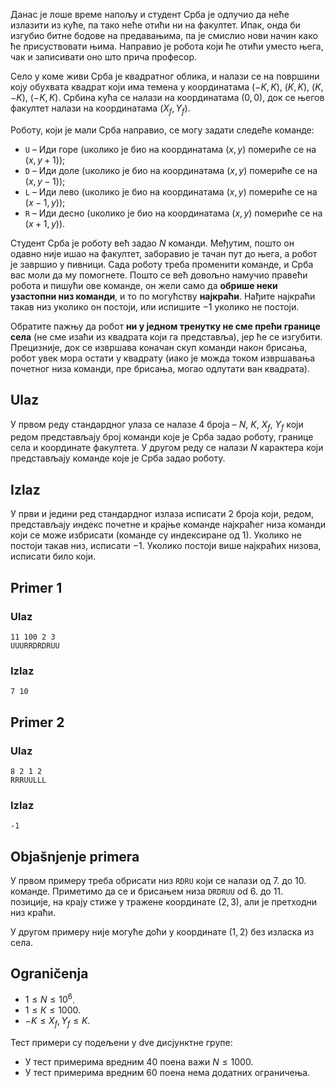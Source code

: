 Данас је лоше време напољу и студент Срба је одлучио да неће излазити из куће, па тако неће отићи ни на факултет. Ипак, онда би изгубио битне бодове на предавањима, па је смислио нови начин како ће присуствовати њима. Направио је робота који ће отићи уместо њега, чак и записивати оно што прича професор.

Село у коме живи Срба је квадратног облика, и налази се на површини коју обухвата квадрат који има темена у координатама $(-K, K)$, $(K, K)$, $(K, -K)$, $(-K, K)$. Србина кућа се налази на координатама $(0,0)$, док се његов факултет налази на координатама $(X_f, Y_f)$.

Роботу, који је мали Срба направио, се могу задати следеће команде:

* `U` – Иди горе (uколико је био на координатама $(x, y)$ помериће се на $(x,  y+1)$);
* `D` – Иди доле (uколико је био на координатама $(x, y)$ помериће се на $(x,  y-1)$);
* `L` – Иди лево (uколико је био на координатама $(x, y)$ помериће се на $(x-1,  y)$);
* `R` – Иди десно (uколико је био на координатама $(x, y)$ помериће се на $(x+1,  y)$).

Студент Срба је роботу већ задао $N$ команди. Међутим, пошто он одавно није ишао на факултет, заборавио је тачан пут до њега, а робот је завршио у пивници. Сада роботу треба променити команде, и Срба вас моли да му помогнете. Пошто се већ довољно намучио правећи робота и пишући ове команде, он жели само да **обрише неки узастопни низ команди**, и то по могућству **најкраћи**. Нађите најкраћи такав низ уколико он постоји, или испишите $-1$ уколико не постоји.

Обратите пажњу да робот **ни у једном тренутку не сме прећи границе села** (не сме изаћи из квадрата који га представља), јер ће се изгубити. Прецизније, док се извршава коначан скуп команди након брисања, робот увек мора остати у квадрату (иако је можда током извршавања почетног низа команди, пре брисања, могао одлутати ван квадрата).

## Ulaz
У првом реду стандардног улаза се налазе $4$ броја – $N$, $K$, $X_f$, $Y_f$ који редом представљају број команди које је Срба задао роботу, границе села и координате факултета. У другом реду се налази $N$ карактера који представљају команде које је Срба задао роботу.

## Izlaz
У први и једини ред стандардног излаза исписати $2$ броја који, редом, представљају индекс почетне и крајње команде најкраћег низа команди који се може избрисати (команде су индексиране од $1$). Уколико не постоји такав низ, исписати $-1$. Уколико постоји више најкраћих низова, исписати било који.

## Primer 1
### Ulaz
```
11 100 2 3
UUURRDRDRUU
```

### Izlaz
```
7 10
```

## Primer 2
### Ulaz
```
8 2 1 2
RRRUULLL
```

### Izlaz
```
-1
```

## Objašnjenje primera
У првом примеру треба обрисати низ `RDRU` који се налази од $7$. до $10$. команде. Приметимо да се и брисањем низа `DRDRUU` od $6$. до $11$. позиције, на крају стиже у тражене координате $(2, 3)$, али је претходни низ краћи.

У другом примеру није могуће доћи у координате $(1,2)$ без изласка из села.

## Ograničenja

* $1\leq N\leq 10^6$.
* $1\leq К\leq 1000$.
* $-K\leq X_f,  Y_f \leq K$.

Тест примери су подељени у dve дисјунктне групе: 

* У тест примерима вредним $40$ поена важи $N\leq 1000$.
* У тест примерима вредним $60$ поена нема додатних ограничења.
